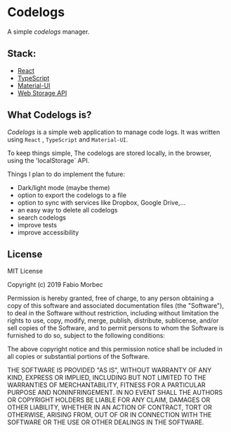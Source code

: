 # Codelogs

A simple _codelogs_ manager.

## Stack:

- [React](https://reactjs.org/)
- [TypeScript](https://www.typescriptlang.org/)
- [Material-UI](https://material-ui.com/)
- [Web Storage API](https://developer.mozilla.org/en-US/docs/Web/API/Web_Storage_API/Using_the_Web_Storage_API)

## What Codelogs is?

_Codelogs_ is a simple web application to manage code logs. It was written using `React` , `TypeScript` and `Material-UI`.

To keep things simple, The codelogs are stored locally, in the browser, using the 'localStorage` API.

Things I plan to do implement the future:

- Dark/light mode (maybe theme)
- option to export the codelogs to a file
- option to sync with services like Dropbox, Google Drive,...
- an easy way to delete all codelogs
- search codelogs
- improve tests
- improve accessibility

## License

MIT License

Copyright (c) 2019 Fabio Morbec

Permission is hereby granted, free of charge, to any person obtaining a copy of this software and associated documentation files (the "Software"), to deal in the Software without restriction, including without limitation the rights to use, copy, modify, merge, publish, distribute, sublicense, and/or sell copies of the Software, and to permit persons to whom the Software is furnished to do so, subject to the following conditions:

The above copyright notice and this permission notice shall be included in all copies or substantial portions of the Software.

THE SOFTWARE IS PROVIDED "AS IS", WITHOUT WARRANTY OF ANY KIND, EXPRESS OR IMPLIED, INCLUDING BUT NOT LIMITED TO THE WARRANTIES OF MERCHANTABILITY, FITNESS FOR A PARTICULAR PURPOSE AND NONINFRINGEMENT. IN NO EVENT SHALL THE AUTHORS OR COPYRIGHT HOLDERS BE LIABLE FOR ANY CLAIM, DAMAGES OR OTHER LIABILITY, WHETHER IN AN ACTION OF CONTRACT, TORT OR OTHERWISE, ARISING FROM, OUT OF OR IN CONNECTION WITH THE SOFTWARE OR THE USE OR OTHER DEALINGS IN THE SOFTWARE.
